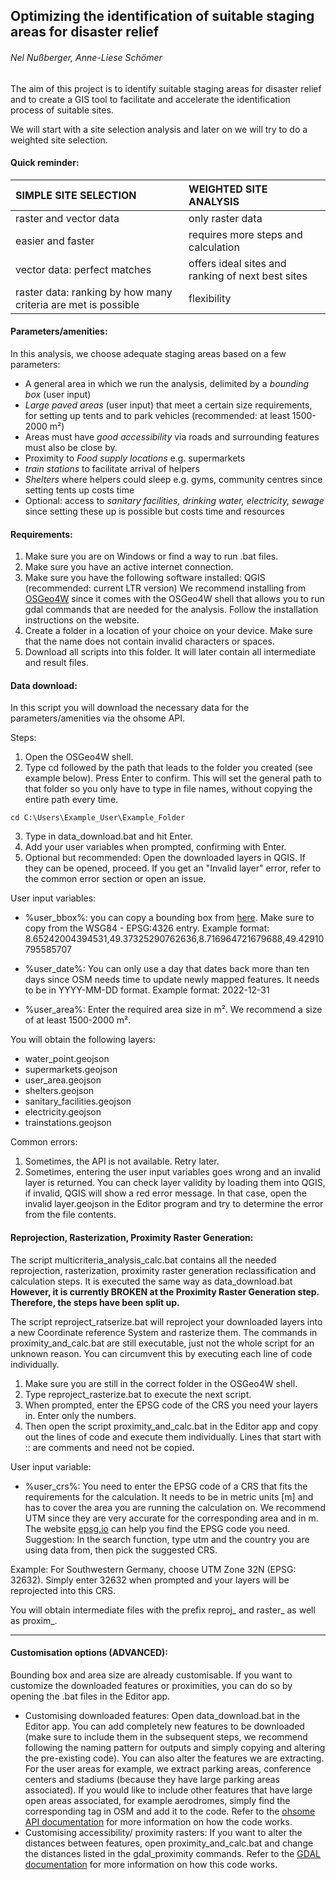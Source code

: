 ## Optimizing the identification of suitable staging areas for disaster relief

######                                     Nel Nußberger, Anne-Liese Schömer 



The aim of this project is to identify suitable staging areas for disaster relief and to create a GIS tool to facilitate and accelerate the identification process of suitable sites. 

We will start with a site selection analysis and later on we will try to do a weighted site selection. 

#### **Quick reminder:** 

| SIMPLE SITE SELECTION                                        | WEIGHTED SITE ANALYSIS                            |
| :----------------------------------------------------------- | :------------------------------------------------ |
| raster and vector data                                       | only raster data                                  |
| easier and faster                                            | requires more steps and calculation               |
| vector data: perfect matches                                 | offers ideal sites and ranking of next best sites |
| raster data: ranking by how many criteria are met is possible | flexibility                                       |



#### **Parameters/amenities:** 

In this analysis, we choose adequate staging areas based on a few parameters:

- A general area in which we run the analysis, delimited by a *bounding box* (user input)
- *Large paved areas* (user input) that meet a certain size requirements, for setting up tents and to park vehicles (recommended: at least 1500-2000 m²)
- Areas must have *good accessibility* via roads and surrounding features must also be close by.
- Proximity to *Food supply locations* e.g. supermarkets
- *train stations* to facilitate arrival of helpers
- *Shelters* where helpers could sleep e.g. gyms, community centres since setting tents up costs time
- Optional: access  to *sanitary facilities, drinking water, electricity, sewage* since setting these up is possible but costs time and resources



#### **Requirements:** 

1. Make sure you are on Windows or find a way to run .bat files.
2. Make sure you have an active internet connection.
3. Make sure you have the following software installed:
QGIS (recommended: current LTR version)
We recommend installing from [OSGeo4W](https://trac.osgeo.org/osgeo4w/) since it comes with the OSGeo4W shell that allows you to run gdal commands that are needed for the analysis. Follow the installation instructions on the website.
4. Create a folder in a location of your choice on your device. Make sure that the name does not contain invalid characters or spaces. 
5. Download all scripts into this folder. It will later contain all intermediate and result files.



#### Data download: 

In this script you will download the necessary data for the parameters/amenities via the ohsome API.

Steps: 

1. Open the OSGeo4W shell.
2. Type cd followed by the path that leads to the folder you created (see example below). Press Enter to confirm. This will set the general path to that folder so you only have to type in file names, without copying the entire path every time.
```
cd C:\Users\Example_User\Example_Folder
```
3. Type in data_download.bat and hit Enter.
4. Add your user variables when prompted, confirming with Enter.
5. Optional but recommended: Open the downloaded layers in QGIS. If they can be opened, proceed. If you get an "Invalid layer" error, refer to the common error section or open an issue.


User input variables: 

- %user_bbox%: you can copy a bounding box from [here](http://boundingbox.info/). Make sure to copy from the WSG84 - EPSG:4326 entry.
Example format: 8.65242004394531,49.37325290762636,8.716964721679688,49.42910795585707

- %user_date%: You can only use a day that dates back more than ten days since OSM needs time to update newly mapped features. It needs to be in YYYY-MM-DD format.
Example format: 2022-12-31

- %user_area%: Enter the required area size in m². We recommend a size of at least 1500-2000 m². 


You will obtain the following layers:

- water_point.geojson
- supermarkets.geojson
- user_area.geojson
- shelters.geojson
- sanitary_facilities.geojson
- electricity.geojson
- trainstations.geojson 

Common errors:
1. Sometimes, the API is not available. Retry later.
2. Sometimes, entering the user input variables goes wrong and an invalid layer is returned. You can check layer validity by loading them into QGIS, if invalid, QGIS will show a red error message. In that case, open the invalid layer.geojson in the Editor program and try to determine the error from the file contents.


#### Reprojection, Rasterization, Proximity Raster Generation: 
The script multicriteria_analysis_calc.bat contains all the needed reprojection, rasterization, proximity raster generation reclassification and calculation steps. It is executed the same way as data_download.bat **However, it is currently BROKEN at the Proximity Raster Generation step. Therefore, the steps have been split up.**

The script reproject_ratserize.bat will reproject your downloaded layers into a new Coordinate reference System and rasterize them. 
The commands in proximity_and_calc.bat are still executable, just not the whole script for an unknown reason. You can circumvent this by executing each line of code individually.

1. Make sure you are still in the correct folder in the OSGeo4W shell.
2. Type reproject_rasterize.bat to execute the next script.
3. When prompted, enter the EPSG code of the CRS you need your layers in. Enter only the numbers.
4. Then open the script proximity_and_calc.bat in the Editor app and copy out the lines of code and execute them individually. Lines that start with :: are comments and need not be copied.

User input variable:
- %user_crs%: You need to enter the EPSG code of a CRS that fits the requirements for the calculation. It needs to be in metric units [m] and has to cover the area you are running the calculation on. We recommend UTM since they are very accurate for the corresponding area and in m. The website [epsg.io](https://epsg.io/) can help you find the EPSG code you need. Suggestion: In the search function, type utm and the country you are using data from, then pick the suggested CRS.

Example: For Southwestern Germany, choose UTM Zone 32N (EPSG: 32632). Simply enter 32632 when prompted and your layers will be reprojected into this CRS.

You will obtain intermediate files with the prefix reproj_ and raster_ as well as proxim_. 






------------------------------------------------------------------------------------------------------------------------------------------------------------------------------

#### Customisation options (ADVANCED):
Bounding box and area size are already customisable. If you want to customize the downloaded features or proximities, you can do so by opening the .bat files in the Editor app.
- Customising downloaded features: Open data_download.bat in the Editor app. You can add completely new features to be downloaded (make sure to include them in the subsequent steps, we recommend following the naming pattern for outputs and simply copying and altering the pre-existing code). You can also alter the features we are extracting. For the user areas for example, we extract parking areas, conference centers and stadiums (because they have large parking areas associated). If you would like to include other features that have large open areas associated, for example aerodromes, simply find the corresponding tag in OSM and add it to the code. Refer to the [ohsome API documentation](https://docs.ohsome.org/ohsome-api/v1/) for more information on how the code works.
- Customising accessibility/ proximity rasters: If you want to alter the distances between features, open proximity_and_calc.bat and change the distances listed in the gdal_proximity commands. Refer to the [GDAL documentation](https://gdal.org/programs/gdal_proximity.html) for more information on how this code works.
